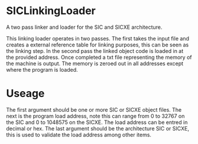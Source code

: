 # SICLinkingLoader
A two pass linker and loader for the SIC and SICXE architecture.

This linking loader operates in two passes. The first takes the input file and creates a external reference table for linking purposes, this can be seen as the linking step. In the second pass the linked object code is loaded in at the provided address. Once completed a txt file representing the memory of the machine is output. The memory is zeroed out in all addresses except where the program is loaded.

# Useage

The first argument should be one or more SIC or SICXE object files. The next is the program load address, note this can range from 0 to 32767 on the SIC and 0 to 1048575 on the SICXE. The load address can be entred in decimal or hex. The last argument should be the architecture SIC or SICXE, this is used to validate the load address among other items.
